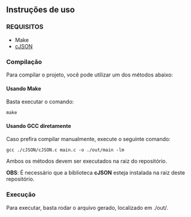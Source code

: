 ## Instruções de uso

### REQUISITOS
- Make
- [cJSON](https://github.com/DaveGamble/cJSON)
### Compilação
Para compilar o projeto, você pode utilizar um dos métodos abaixo:

#### Usando Make
Basta executar o comando:
```
make
```
#### Usando GCC diretamente
Caso prefira compilar manualmente, execute o seguinte comando:
```
gcc ./cJSON/cJSON.c main.c -o ./out/main -lm
```
Ambos os métodos devem ser executados na raiz do repositório.

**OBS**: É necessário que a biblioteca **cJSON** esteja instalada na raiz deste repositório.

### Execução

Para executar, basta rodar o arquivo gerado, localizado em ./out/.